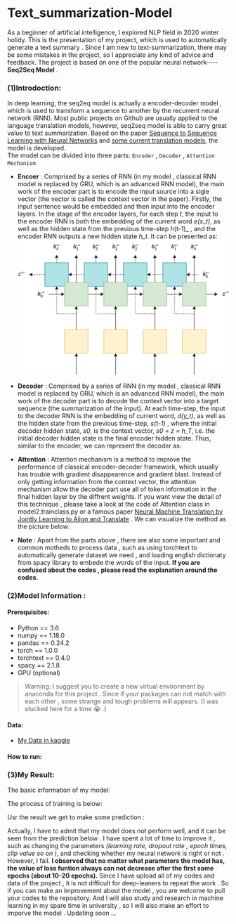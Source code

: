 # Text_summarization-Model  
As a beginner of artificial intelligence, I explored NLP field in 2020 winter holidy. This is the presentation of my project, which is used to automatically generate a text summary . Since I am new to text-summarization, there may be some mistakes in the project, so I appreciate any kind of advice and feedback. The project is based on one of the popular neural network---- **Seq2Seq Model** .
 
### (1)Introdoction:  
In deep learning, the seq2eq model is actually a encoder-decoder model , which is used to transform a sequence to another by the recurrent neural network (RNN). Most public projects on Github are usually applied to the language translation models, however, seq2seq model is able to carry great value to text summarization. Based on the paper [Sequence to Sequence Learning with Neural Networks](https://arxiv.org/abs/1409.3215) and [some current translation models](https://github.com/ITCUI-XJTLU/pytorch-seq2seq/blob/master/1%20-%20Sequence%20to%20Sequence%20Learning%20with%20Neural%20Networks.ipynb), the model is developed.  
The model can be divided into three parts: `Encoder` , `Decoder` , `Attention Mechanism`  
* **Encoer** :    Comprised by a series of RNN (in my model , classical RNN model is replaced by GRU, which is an advanced RNN model), the main work of the encoder part is to encode the input source into a sigle vector (the vector is called the context vector in the paper). Firstly, the input sentence would be embedded and then input into the encoder layers. In the stage of the encoder layers, for each step _t_, the input to the encoder RNN is both the embedding of the current word _e(x_t)_, as well as the hidden state from the previous time-step _h_(t-1)_ , and the encoder RNN outputs a new hidden state _h_t_. It can be presented as:    
![](https://github.com/ITCUI-XJTLU/Text_summarization-Model/raw/master/picture/encoder.png)

* **Decoder** :    Comprised by a series of RNN (in my model , classical RNN model is replaced by GRU, which is an advanced RNN model), the main work of the decoder part is to decode the context vector into a target sequence (the summarization of the input). At each time-step, the input to the decoder RNN is the embedding of current word, _d(y_t)_, as well as the hidden state from the previous time-step, _s(t-1)_ , where the initial decoder hidden state, _s0_, is the context vector, _s0 = z = h_T_, i.e. the initial decoder hidden state is the final encoder hidden state. Thus, similar to the encoder, we can represent the decoder as:

* **Attention** :   Attention mechanism is a method to improve the performance of classical encoder-decoder framework, which usually has trouble with gradient disappearence and gradient blast. Instead of only getting information from the context vector, the attention mechanism allow the decoder part use all of token information in the final hidden layer by the diffrent weights. If you want view the detail of this technique , please take a look at the code of Attention class in model2.trainclass.py or a famous paper [Neural Machine Translation by Jointly Learning to Align and Translate](https://arxiv.org/abs/1409.0473) .  We can visualize the method as the picture below: 

* **Note** : Apart from the parts above , there are also some important and common motheds to process data , such as using torchtext to automatically generate dataset we need , and loading english dictionaty from spacy library to embede the words of the input. **If you are confused about the codes , please read the explanation around the codes**.  

### (2)Model Information :   
#### Prerequisites:
* Python == 3.6
* numpy == 1.18.0
* pandas == 0.24.2
* torch == 1.0.0
* torchtext == 0.4.0
* spacy == 2.1.8
* GPU (optional)
> Warning: I suggest you to create a new virtual environment by anaconda for this project . Since if your packages can not match with each other , some strange and tough problems will appears. (I was stucked here for a time :sob: .)

#### Data: 
* [My Data in kaggle](https://www.kaggle.com/cuitengfeui/textsummarization-data)
  
#### How to run:    
  
  
     
### (3)My Result:
The basic information of my model: 


The process of training is below: 


Usr the result we get to make some prediction :

Actually, I have to admit that my model does not perform well, and it can be seen from the prediction below . I have spent a lot of time to improve it , such as changing the parameters *(learning rate, dropout rate , epoch times, clip value so on )*, and checking whether my neural network is right or not . However, I fail.  **I observed that no matter what parameters the model has, the value of loss funtion always can not decrease after the first some epochs (about 10-20 epochs).** Since I have upload all of my codes and data of the project , it is not difficult for deep-leaners to repeat the work . So if you can make an improvement about the model , you are welcome to pull your codes to the repository.  And I will also study and research in machine learning in my spare time in university , so I will also make an effort to imporve the model . Updating soon ...        
 
 
 
 
 
 
 
 

